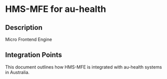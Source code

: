 # HMS-MFE for au-health

## Description

Micro Frontend Engine

## Integration Points

This document outlines how HMS-MFE is integrated with au-health systems in Australia.
